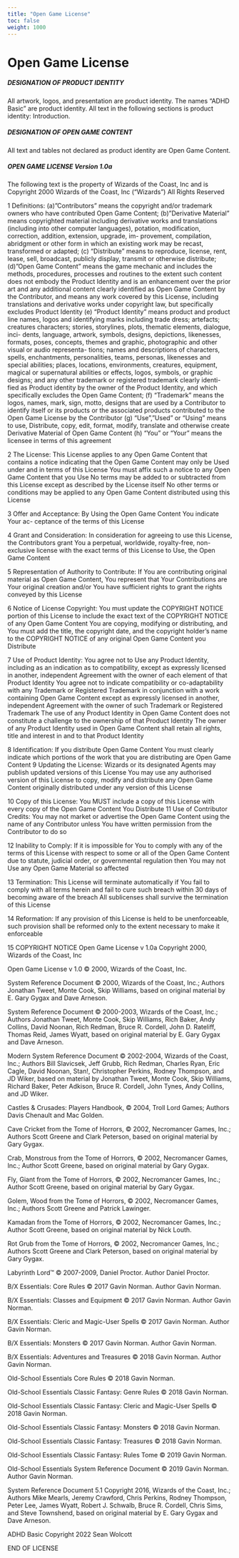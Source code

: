 ```yaml
---
title: "Open Game License"
toc: false
weight: 1000
---
```

# Open Game License

##### DESIGNATION OF PRODUCT IDENTITY

All artwork, logos, and presentation are product identity.
The names “ADHD Basic”
are product identity. All text in the following sections is
product identity: Introduction.

##### DESIGNATION OF OPEN GAME CONTENT

All text and tables not declared as product identity are Open
Game Content.

##### OPEN GAME LICENSE Version 1.0a

The following text is the property of Wizards of the Coast, Inc and is Copyright
2000 Wizards of the Coast, Inc (“Wizards”) All Rights Reserved

1 Definitions: (a)”Contributors” means the copyright and/or trademark owners who
have contributed Open Game Content; (b)”Derivative Material” means copyrighted
material including derivative works and translations (including into other computer
languages), potation, modification, correction, addition, extension, upgrade, im-
provement, compilation, abridgment or other form in which an existing work may
be recast, transformed or adapted; (c) “Distribute” means to reproduce, license, rent,
lease, sell, broadcast, publicly display, transmit or otherwise distribute; (d)”Open
Game Content” means the game mechanic and includes the methods, procedures,
processes and routines to the extent such content does not embody the Product
Identity and is an enhancement over the prior art and any additional content clearly
identified as Open Game Content by the Contributor, and means any work covered
by this License, including translations and derivative works under copyright law,
but specifically excludes Product Identity (e) “Product Identity” means product and
product line names, logos and identifying marks including trade dress; artefacts;
creatures characters; stories, storylines, plots, thematic elements, dialogue, inci-
dents, language, artwork, symbols, designs, depictions, likenesses, formats, poses,
concepts, themes and graphic, photographic and other visual or audio representa-
tions; names and descriptions of characters, spells, enchantments, personalities,
teams, personas, likenesses and special abilities; places, locations, environments,
creatures, equipment, magical or supernatural abilities or effects, logos, symbols,
or graphic designs; and any other trademark or registered trademark clearly identi-
fied as Product identity by the owner of the Product Identity, and which specifically
excludes the Open Game Content; (f) “Trademark” means the logos, names, mark,
sign, motto, designs that are used by a Contributor to identify itself or its products or
the associated products contributed to the Open Game License by the Contributor (g)
“Use”,”Used” or “Using” means to use, Distribute, copy, edit, format, modify, translate
and otherwise create Derivative Material of Open Game Content (h) “You” or “Your”
means the licensee in terms of this agreement

2 The License: This License applies to any Open Game Content that contains a notice
indicating that the Open Game Content may only be Used under and in terms of
this License You must affix such a notice to any Open Game Content that you Use
No terms may be added to or subtracted from this License except as described by
the License itself No other terms or conditions may be applied to any Open Game
Content distributed using this License

3 Offer and Acceptance: By Using the Open Game Content You indicate Your ac-
ceptance of the terms of this License

4 Grant and Consideration: In consideration for agreeing to use this License, the
Contributors grant You a perpetual, worldwide, royalty-free, non-exclusive license
with the exact terms of this License to Use, the Open Game Content

5 Representation of Authority to Contribute: If You are contributing original
material as Open Game Content, You represent that Your Contributions are Your
original creation and/or You have sufficient rights to grant the rights conveyed
by this License

6 Notice of License Copyright: You must update the COPYRIGHT NOTICE portion of
this License to include the exact text of the COPYRIGHT NOTICE of any Open Game
Content You are copying, modifying or distributing, and You must add the title,
the copyright date, and the copyright holder’s name to the COPYRIGHT NOTICE of
any original Open Game Content you Distribute

7 Use of Product Identity: You agree not to Use any Product Identity, including as an
indication as to compatibility, except as expressly licensed in another, independent
Agreement with the owner of each element of that Product Identity You agree
not to indicate compatibility or co-adaptability with any Trademark or Registered
Trademark in conjunction with a work containing Open Game Content except as
expressly licensed in another, independent Agreement with the owner of such
Trademark or Registered Trademark The use of any Product Identity in Open Game
Content does not constitute a challenge to the ownership of that Product Identity
The owner of any Product Identity used in Open Game Content shall retain all
rights, title and interest in and to that Product Identity

8 Identification: If you distribute Open Game Content You must clearly indicate
which portions of the work that you are distributing are Open Game Content
9 Updating the License: Wizards or its designated Agents may publish updated
versions of this License You may use any authorised version of this License to
copy, modify and distribute any Open Game Content originally distributed under
any version of this License

10 Copy of this License: You MUST include a copy of this License with every copy
of the Open Game Content You Distribute
11 Use of Contributor Credits: You may not market or advertise the Open Game
Content using the name of any Contributor unless You have written permission
from the Contributor to do so

12 Inability to Comply: If it is impossible for You to comply with any of the terms of
this License with respect to some or all of the Open Game Content due to statute,
judicial order, or governmental regulation then You may not Use any Open Game
Material so affected

13 Termination: This License will terminate automatically if You fail to comply
with all terms herein and fail to cure such breach within 30 days of becoming
aware of the breach All sublicenses shall survive the termination of this License

14 Reformation: If any provision of this License is held to be unenforceable, such
provision shall be reformed only to the extent necessary to make it enforceable

15 COPYRIGHT NOTICE
Open Game License v 1.0a Copyright 2000, Wizards of the Coast, Inc

Open Game License v 1.0 © 2000, Wizards of the Coast, Inc.

System Reference Document © 2000, Wizards of the Coast, Inc.; Authors Jonathan Tweet, Monte Cook, Skip Williams, based on original material by E. Gary Gygax and Dave Arneson.

System Reference Document © 2000-2003, Wizards of the Coast, Inc.; Authors Jonathan Tweet, Monte Cook, Skip Williams, Rich Baker, Andy Collins, David Noonan, Rich Redman, Bruce R. Cordell, John D. Rateliff, Thomas Reid, James Wyatt, based on original material by E. Gary Gygax and Dave Arneson.

Modern System Reference Document © 2002-2004, Wizards of the Coast, Inc.; Authors Bill Slavicsek, Jeff Grubb, Rich Redman, Charles Ryan, Eric Cagle, David Noonan, Stan!, Christopher Perkins, Rodney Thompson, and JD Wiker, based on material by Jonathan Tweet, Monte Cook, Skip Williams, Richard Baker, Peter Adkison, Bruce R. Cordell, John Tynes, Andy Collins, and JD Wiker.

Castles & Crusades: Players Handbook, © 2004, Troll Lord Games; Authors Davis Chenault and Mac Golden.

Cave Cricket from the Tome of Horrors, © 2002, Necromancer Games, Inc.; Authors Scott Greene and Clark Peterson, based on original material by Gary Gygax.

Crab, Monstrous from the Tome of Horrors, © 2002, Necromancer Games, Inc.; Author Scott Greene, based on original material by Gary Gygax.

Fly, Giant from the Tome of Horrors, © 2002, Necromancer Games, Inc.; Author Scott Greene, based on original material by Gary Gygax.

Golem, Wood from the Tome of Horrors, © 2002, Necromancer Games, Inc.; Authors Scott Greene and Patrick Lawinger.

Kamadan from the Tome of Horrors, © 2002, Necromancer Games, Inc.; Author Scott Greene, based on original material by Nick Louth.

Rot Grub from the Tome of Horrors, © 2002, Necromancer Games, Inc.; Authors Scott Greene and Clark Peterson, based on original material by Gary Gygax.

Labyrinth Lord™ © 2007-2009, Daniel Proctor. Author Daniel Proctor.

B/X Essentials: Core Rules © 2017 Gavin Norman. Author Gavin Norman.

B/X Essentials: Classes and Equipment © 2017 Gavin Norman. Author Gavin Norman.

B/X Essentials: Cleric and Magic-User Spells © 2017 Gavin Norman. Author Gavin Norman.

B/X Essentials: Monsters © 2017 Gavin Norman. Author Gavin Norman.

B/X Essentials: Adventures and Treasures © 2018 Gavin Norman. Author Gavin Norman.

Old-School Essentials Core Rules © 2018 Gavin Norman.

Old-School Essentials Classic Fantasy: Genre Rules © 2018 Gavin Norman.

Old-School Essentials Classic Fantasy: Cleric and Magic-User Spells © 2018 Gavin Norman.

Old-School Essentials Classic Fantasy: Monsters © 2018 Gavin Norman.

Old-School Essentials Classic Fantasy: Treasures © 2018 Gavin Norman.

Old-School Essentials Classic Fantasy: Rules Tome © 2019 Gavin Norman.

Old-School Essentials System Reference Document © 2019 Gavin Norman. Author Gavin Norman. 

System Reference Document 5.1 Copyright 2016, Wizards of the Coast, Inc.; Authors Mike Mearls, Jeremy Crawford, Chris Perkins, Rodney Thompson, Peter Lee, James Wyatt, Robert J. Schwalb, Bruce R. Cordell, Chris Sims, and Steve Townshend, based on original material by E. Gary Gygax and Dave Arneson.

ADHD Basic Copyright 2022 Sean Wolcott

END OF LICENSE
